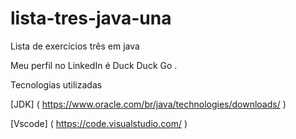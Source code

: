 # lista-tres-java-una
Lista de exercícios três em java

Meu perfil no LinkedIn é Duck Duck Go .

Tecnologias utilizadas

[JDK] ( https://www.oracle.com/br/java/technologies/downloads/ )

[Vscode] ( https://code.visualstudio.com/ )
